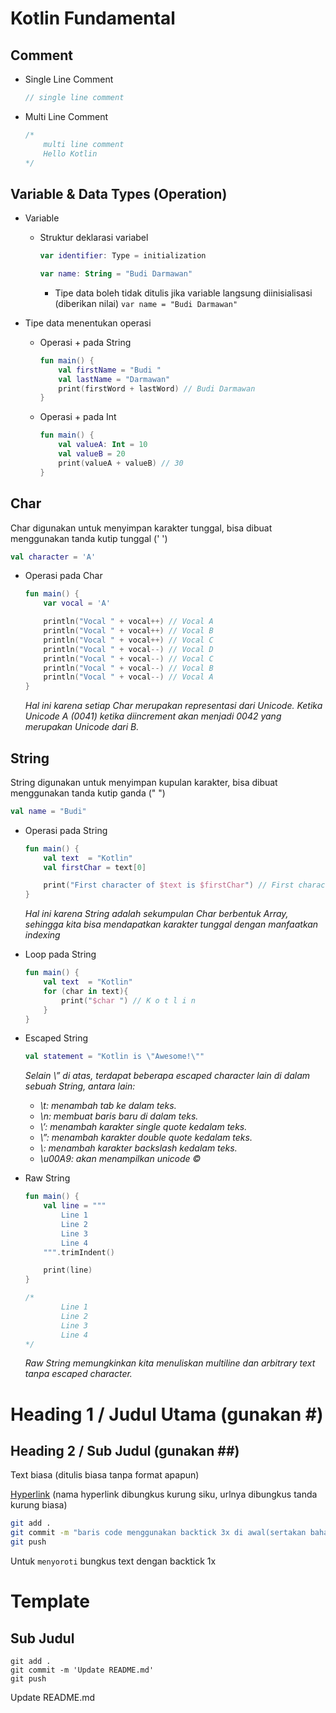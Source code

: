 # Kotlin Fundamental

## Comment

* Single Line Comment
	```kotlin
	// single line comment
	```
* Multi Line Comment
	```kotlin
	/*
		multi line comment
		Hello Kotlin
	*/
	```

## Variable & Data Types (Operation)

* Variable
	* Struktur deklarasi variabel
		```kotlin
		var identifier: Type = initialization
		```
		```kotlin
		var name: String = "Budi Darmawan"
		```
		* Tipe data boleh tidak ditulis jika variable langsung diinisialisasi (diberikan nilai) `var name = "Budi Darmawan"`

* Tipe data menentukan operasi
	* Operasi + pada String
		```kotlin
		fun main() {
			val firstName = "Budi "
			val lastName = "Darmawan"
			print(firstWord + lastWord) // Budi Darmawan
		}
		```
	* Operasi + pada Int
		```kotlin
		fun main() {
			val valueA: Int = 10
			val valueB = 20
			print(valueA + valueB) // 30
		}
		```

## Char
Char digunakan untuk menyimpan karakter tunggal, bisa dibuat menggunakan tanda kutip tunggal (' ')
```kotlin
val character = 'A'
```

* Operasi pada Char
	```kotlin
	fun main() {
		var vocal = 'A'

		println("Vocal " + vocal++) // Vocal A
		println("Vocal " + vocal++) // Vocal B
		println("Vocal " + vocal++) // Vocal C
		println("Vocal " + vocal--) // Vocal D
		println("Vocal " + vocal--) // Vocal C
		println("Vocal " + vocal--) // Vocal B
		println("Vocal " + vocal--) // Vocal A
	}
	```
	_Hal ini karena setiap Char merupakan representasi dari Unicode. Ketika Unicode A (0041) ketika diincrement akan menjadi 0042 yang merupakan Unicode dari B._

## String
String digunakan untuk menyimpan kupulan karakter, bisa dibuat menggunakan tanda kutip ganda (" ")
```kotlin
val name = "Budi"
```
* Operasi pada String
	```kotlin
	fun main() {
		val text  = "Kotlin"
		val firstChar = text[0]

		print("First character of $text is $firstChar") // First character of Kotlin is K
	}
	```
	_Hal ini karena String adalah sekumpulan Char berbentuk Array, sehingga kita bisa mendapatkan karakter tunggal dengan manfaatkan indexing_
* Loop pada String
	```kotlin
	fun main() {
		val text  = "Kotlin"
		for (char in text){
			print("$char ") // K o t l i n 
		}
	}
	```
* Escaped String
	```kotlin
	val statement = "Kotlin is \"Awesome!\""
	```
	_Selain \” di atas, terdapat beberapa escaped character lain di dalam sebuah String, antara lain:_
	* _\t: menambah tab ke dalam teks._
	* _\n: membuat baris baru di dalam teks._
	* _\’: menambah karakter single quote kedalam teks._
	* _\”: menambah karakter double quote kedalam teks._
	* _\\\: menambah karakter backslash kedalam teks._
	* _\u00A9: akan menampilkan unicode ©_

* Raw String
	
	```kotlin
	fun main() {
		val line = """
			Line 1
			Line 2
			Line 3
			Line 4
		""".trimIndent()
	
		print(line)
	}

	/*
			Line 1
			Line 2
			Line 3
			Line 4
	*/
	```
	_Raw String memungkinkan kita menuliskan multiline dan arbitrary text tanpa escaped character._

##
##

# Heading 1 / Judul Utama (gunakan #)

## Heading 2 / Sub Judul (gunakan ##)

Text biasa (ditulis biasa tanpa format apapun)

[Hyperlink](https://www.google.com) (nama hyperlink dibungkus kurung siku, urlnya dibungkus tanda kurung biasa)

```bash
git add .
git commit -m "baris code menggunakan backtick 3x di awal(sertakan bahasanya) dan akhir code"
git push
```

Untuk `menyoroti` bungkus text dengan backtick 1x

# Template

## Sub Judul 
```<bahasa>
git add .
git commit -m 'Update README.md'
git push

```

Update README.md